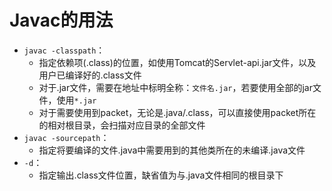 # Javac的用法
- `javac -classpath`：
   - 指定依赖项(.class)的位置，如使用Tomcat的Servlet-api.jar文件，以及用户已编译好的.class文件
   - 对于.jar文件，需要在地址中标明全称：`文件名.jar`，若要使用全部的jar文件，使用`*.jar`
   -  对于需要使用到packet，无论是.java/.class，可以直接使用packet所在的相对根目录，会扫描对应目录的全部文件
- `javac -sourcepath`：
   - 指定将要编译的文件.java中需要用到的其他类所在的未编译.java文件
- `-d`：
   - 指定输出.class文件位置，缺省值为与.java文件相同的根目录下